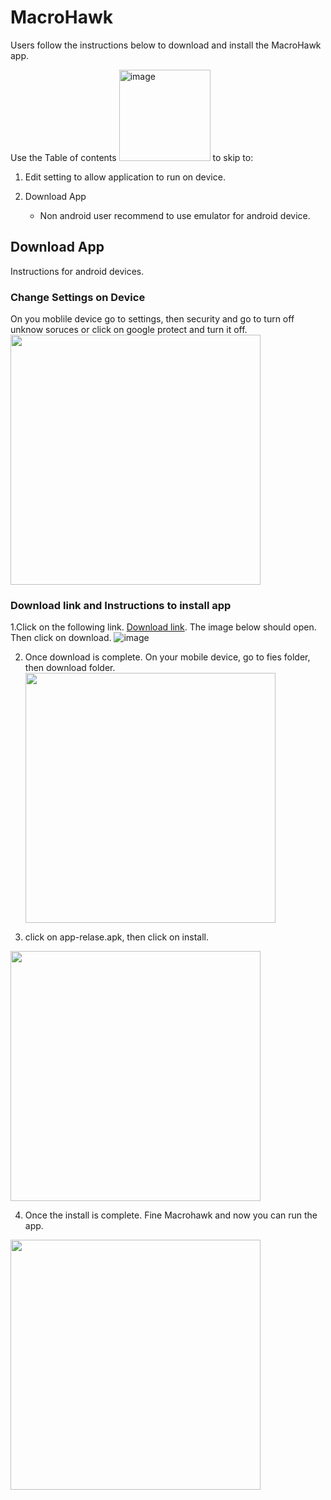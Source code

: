 # MacroHawk
Users follow the instructions below to download and install the MacroHawk app. 

Use the Table of contents <img width="146" alt="image" src="https://github.com/Fall-2023-CS-Senior-Experience/MarcoHawk-Users/assets/89881902/82b593ed-e04b-4c0a-b3a1-b703ffae7b48"> to skip to:

1. Edit setting to allow application to run on device.
2. Download App

   * Non android user recommend to use emulator for android device. 
   
## Download App 

Instructions for android devices.

### Change Settings on Device

On you moblile device go to settings, then security and go to turn off unknow soruces or click on google protect and turn it off. <img src="https://github.com/Fall-2023-CS-Senior-Experience/MacroHawk/assets/91153874/330ecd6f-f286-4b12-a623-3c963300136a" width="400" height="400">


### Download link and Instructions to install app
1.Click on the following link. [Download link](https://drive.google.com/file/d/1L0uIZzmMTOnPJpXzy99KQKv4aw0KCEfr/view?usp=sharing). The image below should open. Then click on download. ![image](https://github.com/Fall-2023-CS-Senior-Experience/MacroHawk/assets/91153874/fdc64943-b90d-4d12-85b5-dc038d638f92)

2. Once download is complete. On your mobile device, go to fies folder, then download folder. <img src="https://github.com/Fall-2023-CS-Senior-Experience/MacroHawk/assets/91153874/6f1a57eb-9917-4d9a-9a02-6d21abf44c1f" width="400" height="400"> 

3. click on app-relase.apk, then click on install.
<img src="https://github.com/Fall-2023-CS-Senior-Experience/MacroHawk/assets/91153874/49baaf56-0a77-4035-a53c-385a092c7def" width="400" height="400">

4. Once the install is complete. Fine Macrohawk and now you can run the app.
<img src="https://github.com/Fall-2023-CS-Senior-Experience/MacroHawk/assets/91153874/ecab3952-9ac9-459f-9b08-89f45be50fa8" width="400" height="400">
